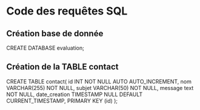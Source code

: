 # Code des requêtes SQL

## Création base de donnée
 CREATE DATABASE evaluation;
## Création de la TABLE contact

CREATE TABLE contact(
     id INT  NOT NULL AUTO AUTO_INCREMENT,
     nom VARCHAR(255) NOT NULL,
     subjet VARCHAR(50) NOT NULL, 
     message text NOT NULL, 
     date_creation TIMESTAMP NULL DEFAULT CURRENT_TIMESTAMP,
     PRIMARY KEY (id)
     );